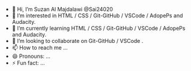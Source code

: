 - 👋 Hi, I’m Suzan Al Majdalawi @Sai24020
- 👀 I’m interested in  HTML / CSS / Git-GitHub / VSCode / AdopePs and Audacity.
- 🌱 I’m currently learning HTML / CSS / Git-GitHub / VSCode / AdopePs and Audacity.
- 💞️ I’m looking to collaborate on Git-GitHub / VSCode .
- 📫 How to reach me ...
- 😄 Pronouns: ...
- ⚡ Fun fact: ...

<!---
Sai24020/Sai24020 is a ✨ special ✨ repository because its `README.md` (this file) appears on your GitHub profile.
You can click the Preview link to take a look at your changes.
--->
